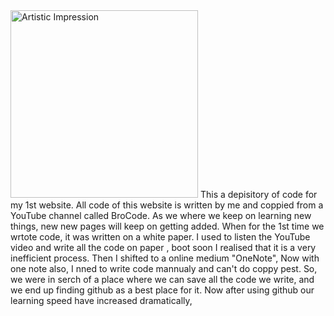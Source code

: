 <img src="https://th.bing.com/th/id/OIG.Gv9A6Vi4.Jd6MA8X0Niu?pid=ImgGn" alt="Artistic Impression" width="300">
This a depisitory of code for my 1st website. All code of this website is written by me and coppied from a YouTube channel called BroCode. As we where we keep on learning new things, new new pages will keep on getting added. 
When for the 1st time we wrtote code, it was written on a white paper. I used to listen the YouTube video and write all the code on paper 
, boot soon I realised that it is a very inefficient process. Then I shifted to a online medium "OneNote",
Now with one note also, I nned to write code mannualy and can't do coppy pest. So, we were in serch of a place where we can save 
all the code we write, and we end up finding github as a best place for it.
Now after using github our learning speed have increased dramatically,
